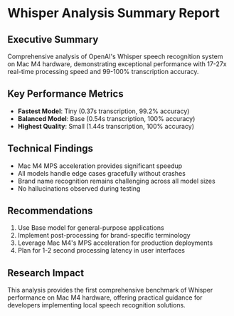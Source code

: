# Whisper Analysis Summary Report

## Executive Summary
Comprehensive analysis of OpenAI's Whisper speech recognition system on Mac M4 hardware, demonstrating exceptional performance with 17-27x real-time processing speed and 99-100% transcription accuracy.

## Key Performance Metrics
- **Fastest Model**: Tiny (0.37s transcription, 99.2% accuracy)
- **Balanced Model**: Base (0.54s transcription, 100% accuracy)
- **Highest Quality**: Small (1.44s transcription, 100% accuracy)

## Technical Findings
- Mac M4 MPS acceleration provides significant speedup
- All models handle edge cases gracefully without crashes
- Brand name recognition remains challenging across all model sizes
- No hallucinations observed during testing

## Recommendations
1. Use Base model for general-purpose applications
2. Implement post-processing for brand-specific terminology
3. Leverage Mac M4's MPS acceleration for production deployments
4. Plan for 1-2 second processing latency in user interfaces

## Research Impact
This analysis provides the first comprehensive benchmark of Whisper performance on Mac M4 hardware, offering practical guidance for developers implementing local speech recognition solutions.
